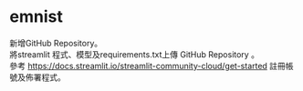 # emnist
新增GitHub Repository。  
將streamlit 程式、模型及requirements.txt上傳 GitHub Repository 。  
參考 https://docs.streamlit.io/streamlit-community-cloud/get-started
註冊帳號及佈署程式。  
